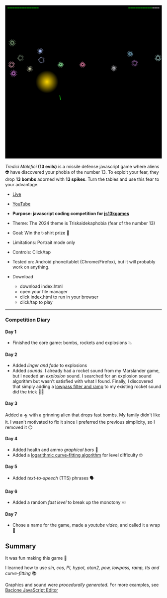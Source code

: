 [![Play](README.JPG)](https://bacionejs.github.io/tredicimalefici)

*Tredici Malefici* **(13 evils)** is a missile defense javascript game where aliens 👽 have discovered your phobia of the number 13. To exploit your fear, they drop **13 bombs** adorned with **13 spikes**. Turn the tables and use this fear to your advantage.

- [Live](https://bacionejs.github.io/tredicimalefici)
- [YouTube](http://www.youtube.com/@bacionejs)

- **Purpose: javascript coding competition for [js13kgames](https://js13kgames.com)**
- Theme: The 2024 theme is Triskaidekaphobia (fear of the number 13)
- Goal: Win the t-shirt prize 🎯
- Limitations: Portrait mode only
- Controls: Click/tap
- Tested on: Android phone/tablet (Chrome/Firefox), but it will probably work on anything.

- Download
  - download index.html
  - open your file manager
  - click index.html to run in your browser
  - click/tap to play

---

### Competition Diary

#### Day 1
- Finished the core game: bombs, rockets and explosions 💥

#### Day 2
- Added *linger and fade* to explosions
- Added *sounds*. I already had a rocket sound from my Marslander game, but I needed an *explosion* sound. I searched for an explosion sound algorithm but wasn't satisfied with what I found. Finally, I discovered that simply adding a [lowpass filter and ramp](https://bacionejs.github.io/explosion) to my existing rocket sound did the trick 🕵️‍♂️

#### Day 3
Added a 🛸 with a grinning alien that drops fast bombs. My family didn't like it. I wasn't motivated to fix it since I preferred the previous simplicity, so I removed it 😔

#### Day 4
- Added health and ammo *graphical bars* 🚥
- Added a [logarithmic curve-fitting algorithm](https://bacionejs.github.io/difficultyalgorithm) for level difficulty 🤓

#### Day 5
- Added *text-to-speech* (TTS) phrases 🗣️

#### Day 6
- Added a random *fast level* to break up the monotony 💤

#### Day 7
- Chose a name for the game, made a *youtube video*, and called it a wrap 🚀

## Summary
It was fun making this game 🥳

I learned how to use *sin, cos, PI, hypot, atan2, pow, lowpass, ramp, tts and curve-fitting* 📚


Graphics and sound were *procedurally generated*. For more examples, see [Bacione JavaScript Editor](https://github.com/bacionejs/editor)
